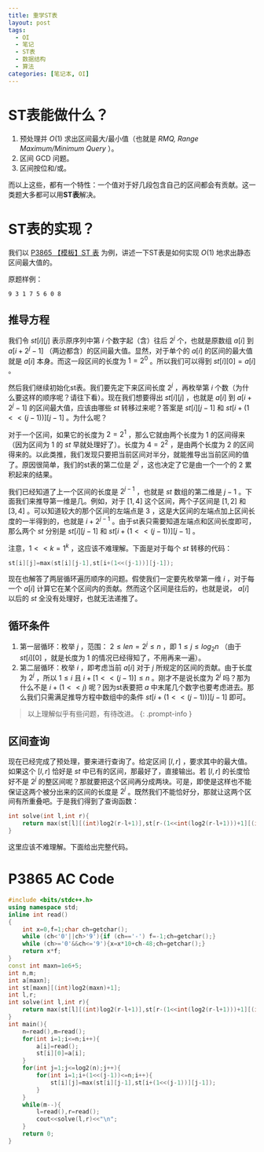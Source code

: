 ```yaml
---
title: 重学ST表
layout: post
tags:
  - OI
  - 笔记
  - ST表
  - 数据结构
  - 算法
categories: [笔记本, OI]
---
```

# ST表能做什么？

1. 预处理并 $O(1)$ 求出区间最大/最小值（也就是 *RMQ, Range Maximum/Minimum Query* ）。
2. 区间 GCD 问题。
3. 区间按位和/或。

而以上这些，都有一个特性：一个值对于好几段包含自己的区间都会有贡献。这一类题大多都可以用**ST表**解决。

# ST表的实现？

我们以 [P3865 【模板】ST 表](https://www.luogu.com.cn/problem/P3865 "P3865 【模板】ST 表") 为例，讲述一下ST表是如何实现 $O(1)$ 地求出静态区间最大值的。

原题样例：

```
9 3 1 7 5 6 0 8
```

## 推导方程

我们令 $st[i][j]$ 表示原序列中第 $i$ 个数字起（含）往后 $2^j$ 个，也就是原数组 $a[i]$ 到 $a[i+2^j-1]$ （两边都含）的区间最大值。显然，对于单个的 $a[i]$ 的区间的最大值就是 $a[i]$ 本身。而这一段区间的长度为 $1=2^0$ 。所以我们可以得到 $st[i][0]=a[i]$ 。

然后我们继续初始化st表。我们要先定下来区间长度 $2^j$ ，再枚举第 $i$ 个数（为什么要这样的顺序呢？请往下看）。现在我们想要得出 $st[i][j]$ ，也就是 $a[i]$ 到 $a[i+2^j-1]$ 的区间最大值，应该由哪些 $st$ 转移过来呢？答案是 $st[i][j-1]$ 和 $st[i+(1<<(j-1))][j-1]$ 。为什么呢？

对于一个区间，如果它的长度为 $2=2^1$ ，那么它就由两个长度为 $1$ 的区间得来（因为区间为 $1$ 的 $st$ 早就处理好了）。长度为 $4=2^2$ ，是由两个长度为 $2$ 的区间得来的。以此类推，我们发现只要把当前区间对半分，就能推导出当前区间的值了。原因很简单，我们的st表的第二位是 $2^j$ ，这也决定了它是由一个一个的 $2$ 累积起来的结果。

我们已经知道了上一个区间的长度是 $2^{j-1}$ ，也就是 $st$ 数组的第二维是 $j-1$ 。下面我们来推导第一维是几。例如，对于 $[1, 4]$ 这个区间，两个子区间是 $[1, 2]$ 和 $[3, 4]$ 。可以知道较大的那个区间的左端点是 $3$ ，这是大区间的左端点加上区间长度的一半得到的，也就是 $i+2^{j-1}$ 。由于st表只需要知道左端点和区间长度即可，那么两个 $st$ 分别是 $st[i][j-1]$ 和 $st[i+(1<<(j-1))][j-1]$ 。

注意，$1<<k=1^k$ ，这应该不难理解。下面是对于每个 $st$ 转移的代码：

```cpp
st[i][j]=max(st[i][j-1],st[i+(1<<(j-1))][j-1]);
```

现在也解答了两层循环遍历顺序的问题。假使我们一定要先枚举第一维 $i$ ，对于每一个 $a[i]$ 计算它在某个区间内的贡献。然而这个区间是往后的，也就是说， $a[i]$ 以后的 $st$ 全没有处理好，也就无法递推了。

## 循环条件

1. 第一层循环：枚举 $j$ ，范围： $2 \leq len = 2^j \leq n$ ，即 $1 \leq j \leq log_2{n}$ （由于 $st[i][0]$ ，就是长度为 $1$ 的情况已经得知了，不用再来一遍）。
2. 第二层循环：枚举 $i$ ，即考虑当前 $a[i]$ 对于 $j$ 所规定的区间的贡献。由于长度为 $2^j$ ，所以 $1 \leq i$ 且 $i+[1<<(j-1)] \leq n$ 。刚才不是说长度为 $2^j$ 吗？那为什么不是 $i+(1<<j)$ 呢？因为st表要把 $a$ 中末尾几个数字也要考虑进去。那么我们只需满足推导方程中数组中的条件 $st[i+(1<<(j-1))][j-1]$ 即可。

> 以上理解似乎有些问题，有待改进。
{: .prompt-info }

## 区间查询

现在已经完成了预处理，要来进行查询了。给定区间 $[l, r]$ ，要求其中的最大值。如果这个 $[l, r]$ 恰好是 $st$ 中已有的区间，那最好了，直接输出。若 $[l, r]$ 的长度恰好不是 $2^j$ 的整区间呢？那就要把这个区间再分成两块。可是，即使是这样也不能保证这两个被分出来的区间的长度是 $2^j$ 。既然我们不能恰好分，那就让这两个区间有所重叠吧。于是我们得到了查询函数：

```cpp
int solve(int l,int r){
    return max(st[l][(int)log2(r-l+1)],st[r-(1<<int(log2(r-l+1)))+1][(int)log2(r-l+1)]);
}
```

这里应该不难理解。下面给出完整代码。

# P3865 AC Code

```cpp
#include <bits/stdc++.h>
using namespace std;
inline int read()
{
	int x=0,f=1;char ch=getchar();
	while (ch<'0'||ch>'9'){if (ch=='-') f=-1;ch=getchar();}
	while (ch>='0'&&ch<='9'){x=x*10+ch-48;ch=getchar();}
	return x*f;
}
const int maxn=1e6+5;
int n,m;
int a[maxn];
int st[maxn][(int)log2(maxn)+1];
int l,r;
int solve(int l,int r){
    return max(st[l][(int)log2(r-l+1)],st[r-(1<<int(log2(r-l+1)))+1][(int)log2(r-l+1)]);
}
int main(){
    n=read(),m=read();
    for(int i=1;i<=n;i++){
        a[i]=read();
        st[i][0]=a[i];
    }
    for(int j=1;j<=log2(n);j++){
        for(int i=1;i+(1<<(j-1))<=n;i++){
            st[i][j]=max(st[i][j-1],st[i+(1<<(j-1))][j-1]);
        }
    }
    while(m--){
        l=read(),r=read();
        cout<<solve(l,r)<<"\n";
    }
    return 0;
}
```